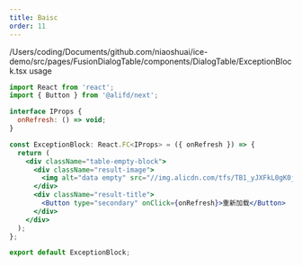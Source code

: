 ```yaml
---
title: Baisc
order: 11
---
```


/Users/coding/Documents/github.com/niaoshuai/ice-demo/src/pages/FusionDialogTable/components/DialogTable/ExceptionBlock.tsx usage
```jsx
import React from 'react';
import { Button } from '@alifd/next';

interface IProps {
  onRefresh: () => void;
}

const ExceptionBlock: React.FC<IProps> = ({ onRefresh }) => {
  return (
    <div className="table-empty-block">
      <div className="result-image">
        <img alt="data empty" src="//img.alicdn.com/tfs/TB1_yJXFkL0gK0jSZFAXXcA9pXa-1112-758.png" />
      </div>
      <div className="result-title">
        <Button type="secondary" onClick={onRefresh}>重新加载</Button>
      </div>
    </div>
  );
};

export default ExceptionBlock;
```